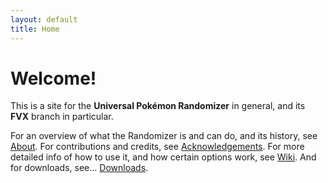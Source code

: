 ```yaml
---
layout: default
title: Home
---
```

# Welcome!

This is a site for the **Universal Pokémon Randomizer** in general, and its **FVX** branch in particular. 

For an overview of what the Randomizer is and can do, and its history, see [About](/about.html). For contributions and credits, see [Acknowledgements](/acks.html). For more detailed info of how to use it, and how certain options work, see [Wiki](/wikipages/home.html). And for downloads, see... [Downloads](/downloads.html).
